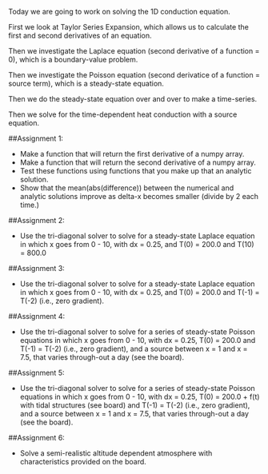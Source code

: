 
Today we are going to work on solving the 1D conduction equation.

First we look at Taylor Series Expansion, which allows us to calculate
the first and second derivatives of an equation.

Then we investigate the Laplace equation (second derivative of a
function = 0), which is a boundary-value problem.

Then we investigate the Poisson equation (second derivatice of a
function = source term), which is a steady-state equation.

Then we do the steady-state equation over and over to make a time-series.

Then we solve for the time-dependent heat conduction with a source
equation.

##Assignment 1:
- Make a function that will return the first derivative of a numpy array.
- Make a function that will return the second derivative of a numpy array.
- Test these functions using functions that you make up that an
  analytic solution.
- Show that the mean(abs(difference)) between the numerical and
  analytic solutions improve as delta-x becomes smaller (divide by 2
  each time.)

##Assignment 2:

- Use the tri-diagonal solver to solve for a steady-state Laplace
equation in which x goes from 0 - 10, with dx = 0.25, and T(0) = 200.0
and T(10) = 800.0

##Assignment 3:

- Use the tri-diagonal solver to solve for a steady-state Laplace
equation in which x goes from 0 - 10, with dx = 0.25, and T(0) = 200.0
and T(-1) = T(-2) (i.e., zero gradient).

##Assignment 4:

- Use the tri-diagonal solver to solve for a series of steady-state
Poisson equations in which x goes from 0 - 10, with dx = 0.25, T(0) =
200.0 and T(-1) = T(-2) (i.e., zero gradient), and a source between x
= 1 and x = 7.5, that varies through-out a day (see the board).

##Assignment 5:

- Use the tri-diagonal solver to solve for a series of steady-state
Poisson equations in which x goes from 0 - 10, with dx = 0.25, T(0) =
200.0 + f(t) with tidal structures (see board) and T(-1) = T(-2)
(i.e., zero gradient), and a source between x = 1 and x = 7.5, that
varies through-out a day (see the board).

##Assignment 6:

- Solve a semi-realistic altitude dependent atmosphere with
  characteristics provided on the board.
